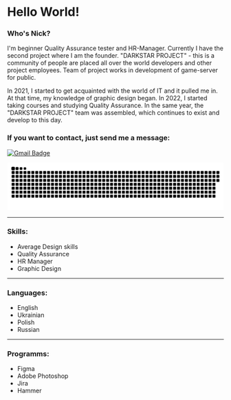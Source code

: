 # Hello World!


### Who's Nick?

  I'm beginner Quality Assurance tester and HR-Manager. 
Currently I have the second project where I am the founder. 
"DARKSTAR PROJECT" - this is a community of people are placed all over the world developers and other project employees. Team of project works in development of game-server for public. 

  In 2021, I started to get acquainted with the world of IT and it pulled me in. At that time, my knowledge of graphic design began. In 2022, I started taking courses and studying Quality Assurance. In the same year, the "DARKSTAR PROJECT" team was assembled, which continues to exist and develop to this day.

### If you want to contact, just send me a message: 
[![Gmail Badge](https://img.shields.io/badge/-Gmail-red?style=flat&logo=Gmail&logoColor=white)](mailto:nick9tkachuk@gmail.com)

<p align="center">
 <img width="600" src="github-snake.svg" alt="snake"/>
</p>

---

### Skills:
- Average Design skills
- Quality Assurance
- HR Manager
- Graphic Design

---

### Languages:
- English
- Ukrainian
- Polish
- Russian

---

### Programms:

- Figma
- Adobe Photoshop
- Jira
- Hammer
